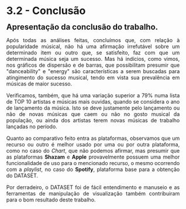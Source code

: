 <style> 
    p, table, figure, figcaption, h1, h2, h3, h4, h5, h6, .katex-display 
    {
        max-width:none;
        text-align: justify;
        margin: 15px 15px;
        text-wrap: pretty;
    }
</style>
# 3.2 - Conclusão

## Apresentação da conclusão do trabalho.

Após todas as análises feitas, concluímos que, com relação à popularidade músical, não há uma afirmação irrefutável sobre um determinado item ou outro que, se satisfeito, faz com que um determinada música seja um sucesso. Mas há indícios, como vimos, nos gráficos de dispersão e de barras, que possibilitam presumir que "danceability" e "energy" são características a serem buscadas para atingimento do sucesso musical, tendo em vista sua prevalência em músicas de maior sucesso. 

Verificamos, também, que há uma variação superior a 79% numa lista de TOP 10 artistas e músicas mais ouvidas, quando se considera o ano de lançamento da música. Isto se deve justamente pelo lançamento ou não de novas músicas que caem ou não no gosto musical da população, ou ainda dos artistas terem novas músicas de trabalho lançadas no período.

Quanto ao comparativo feito entra as plataformas, observamos que um recurso ou outro é melhor usado por uma ou por outra plataforma, como no caso do *Chart*, que não podemos afirmar, mas presumir que as plataformas **Shazam** e **Apple** provavelmente possuem uma melhor funcionalidade de uso para o mencionado recurso, o mesmo ocorrendo com a *playlist*, no caso do **Spotify**, plataforma base para a obtenção do DATASET. 

Por derradeiro, o DATASET foi de fácil entendimento e manuseio e as ferramentas de manipulação de visualização também contribuiram para o bom resultado deste trabalho.

